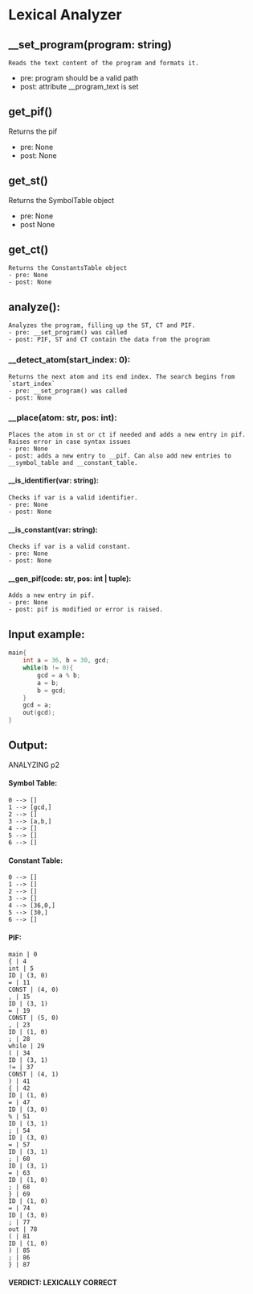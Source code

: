 # Lexical Analyzer
## __set_program(program: string)
    Reads the text content of the program and formats it.
   - pre: program should be a valid path
   - post: attribute __program_text is set

## get_pif()
   Returns the pif
   - pre: None
   - post: None

## get_st()
   Returns the SymbolTable object
   - pre: None
   - post None

## get_ct()
    Returns the ConstantsTable object
    - pre: None
    - post: None

## analyze():
    Analyzes the program, filling up the ST, CT and PIF.
    - pre: __set_program() was called
    - post: PIF, ST and CT contain the data from the program

### __detect_atom(start_index: 0):
    Returns the next atom and its end index. The search begins from `start_index`
    - pre: __set_program() was called
    - post: None

### __place(atom: str, pos: int):
    Places the atom in st or ct if needed and adds a new entry in pif.
    Raises error in case syntax issues
    - pre: None
    - post: adds a new entry to __pif. Can also add new entries to __symbol_table and __constant_table.

#### __is_identifier(var: string):
    Checks if var is a valid identifier.
    - pre: None
    - post: None

#### __is_constant(var: string):
    Checks if var is a valid constant.
    - pre: None
    - post: None

#### __gen_pif(code: str, pos: int | tuple):
    Adds a new entry in pif.
    - pre: None
    - post: pif is modified or error is raised.

## Input example:
```c++
main{
	int a = 36, b = 30, gcd;
	while(b != 0){
		gcd = a % b;
		a = b;
		b = gcd;
	}
	gcd = a;
	out(gcd);
}
```
## Output:
ANALYZING p2

#### Symbol Table:
```
0 --> []
1 --> [gcd,]
2 --> []
3 --> [a,b,]
4 --> []
5 --> []
6 --> []
```
#### Constant Table:
```
0 --> []
1 --> []
2 --> []
3 --> []
4 --> [36,0,]
5 --> [30,]
6 --> []
```
#### PIF:
```
main | 0
{ | 4
int | 5
ID | (3, 0)
= | 11
CONST | (4, 0)
, | 15
ID | (3, 1)
= | 19
CONST | (5, 0)
, | 23
ID | (1, 0)
; | 28
while | 29
( | 34
ID | (3, 1)
!= | 37
CONST | (4, 1)
) | 41
{ | 42
ID | (1, 0)
= | 47
ID | (3, 0)
% | 51
ID | (3, 1)
; | 54
ID | (3, 0)
= | 57
ID | (3, 1)
; | 60
ID | (3, 1)
= | 63
ID | (1, 0)
; | 68
} | 69
ID | (1, 0)
= | 74
ID | (3, 0)
; | 77
out | 78
( | 81
ID | (1, 0)
) | 85
; | 86
} | 87
```
#### VERDICT: LEXICALLY CORRECT